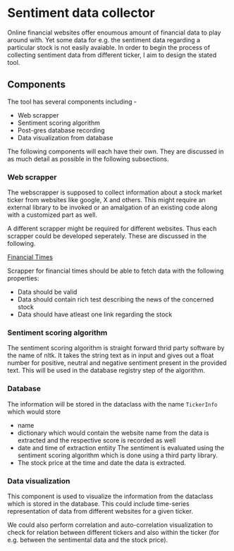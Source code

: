 # Sentiment data collector
Online financial websites offer enoumous amount of financial data to play around with. Yet some data for e.g. the sentiment data regarding a particular stock is not easily avaiable. In order to begin the process of collecting sentiment data from different ticker, I aim to design the stated tool.

## Components
The tool has several components including -
- Web scrapper
- Sentiment scoring algorithm
- Post-gres database recording
- Data visualization from database

The following components will each have their own. They are discussed in as much detail as possible in the following subsections.

### Web scrapper
The webscrapper is supposed to collect information about a stock market ticker from websites like google, X and others. This might require an external library to be invoked or an amalgation of an existing code along with a customized part as well.

A different scrapper might be required for different websites. Thus each scrapper could be developed seperately. These are discussed in the following.

<u>Financial Times</u>

Scrapper for financial times should be able to fetch data with the following properties:
- Data should be valid
- Data should contain rich test describing the news of the concerned stock
- Data should have atleast one link regarding the stock  

### Sentiment scoring algorithm
The sentiment scoring algorithm is straight forward thrid party software by the name of nltk. It takes the string text as in input and gives out a float number for positive, neutral and negative sentiment present in the provided text. This will be used in the database registry step of the algorithm.

### Database 
The information will be stored in the dataclass with the name ```TickerInfo``` which would store 
- name
- dictionary which would contain the website name from the data is extracted and the respective score is recorded as well
- date and time of extraction entiity
The sentiment is evaluated using the sentiment scoring algorithm which is done using a third party library. 
- The stock price at the time and date the data is extracted.

### Data visualization
This component is used to visualize the information from the dataclass which is stored in the database. This could include time-series representation of data from different websites for a given ticker. 

We could also perform correlation and auto-correlation visualization to check for relation between different tickers and also within the ticker (for e.g. between the sentimental data and the stock price).